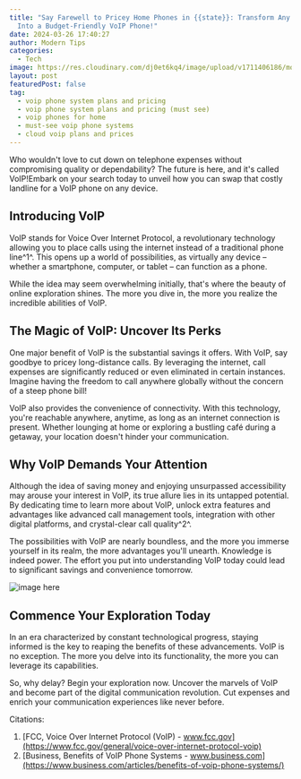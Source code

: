 ```yaml
---
title: "Say Farewell to Pricey Home Phones in {{state}}: Transform Any Gadget
  Into a Budget-Friendly VoIP Phone!"
date: 2024-03-26 17:40:27
author: Modern Tips
categories:
  - Tech
image: https://res.cloudinary.com/dj0et6kq4/image/upload/v1711406186/moderntips/discover-the-best-life-insurance-plans-for-over-50s-in-florida-don-t-miss-out.png
layout: post
featuredPost: false
tag:
  - voip phone system plans and pricing
  - voip phone system plans and pricing (must see)
  - voip phones for home
  - must-see voip phone systems
  - cloud voip plans and prices
---
```


Who wouldn't love to cut down on telephone expenses without compromising quality or dependability? The future is here, and it's called VoIP!Embark on your search today to unveil how you can swap that costly landline for a VoIP phone on any device.

## Introducing VoIP

VoIP stands for Voice Over Internet Protocol, a revolutionary technology allowing you to place calls using the internet instead of a traditional phone line^1^. This opens up a world of possibilities, as virtually any device – whether a smartphone, computer, or tablet – can function as a phone.

While the idea may seem overwhelming initially, that's where the beauty of online exploration shines. The more you dive in, the more you realize the incredible abilities of VoIP.

## The Magic of VoIP: Uncover Its Perks

One major benefit of VoIP is the substantial savings it offers. With VoIP, say goodbye to pricey long-distance calls. By leveraging the internet, call expenses are significantly reduced or even eliminated in certain instances. Imagine having the freedom to call anywhere globally without the concern of a steep phone bill!

VoIP also provides the convenience of connectivity. With this technology, you're reachable anywhere, anytime, as long as an internet connection is present. Whether lounging at home or exploring a bustling café during a getaway, your location doesn't hinder your communication.

## Why VoIP Demands Your Attention

Although the idea of saving money and enjoying unsurpassed accessibility may arouse your interest in VoIP, its true allure lies in its untapped potential. By dedicating time to learn more about VoIP, unlock extra features and advantages like advanced call management tools, integration with other digital platforms, and crystal-clear call quality^2^.

The possibilities with VoIP are nearly boundless, and the more you immerse yourself in its realm, the more advantages you'll unearth. Knowledge is indeed power. The effort you put into understanding VoIP today could lead to significant savings and convenience tomorrow.

![image here](https://res.cloudinary.com/dj0et6kq4/image/upload/w_1000,ar_1:1,c_fill,g_auto,e_art:hokusai/v1711406318/moderntips/discover-the-secret-to-growing-your-savings-faster-than-ever-before.png)

## Commence Your Exploration Today

In an era characterized by constant technological progress, staying informed is the key to reaping the benefits of these advancements. VoIP is no exception. The more you delve into its functionality, the more you can leverage its capabilities.

So, why delay? Begin your exploration now. Uncover the marvels of VoIP and become part of the digital communication revolution. Cut expenses and enrich your communication experiences like never before.

Citations:

1. [FCC, Voice Over Internet Protocol (VoIP) - www.fcc.gov](https://www.fcc.gov/general/voice-over-internet-protocol-voip)
2. [Business, Benefits of VoIP Phone Systems - www.business.com](https://www.business.com/articles/benefits-of-voip-phone-systems/)
